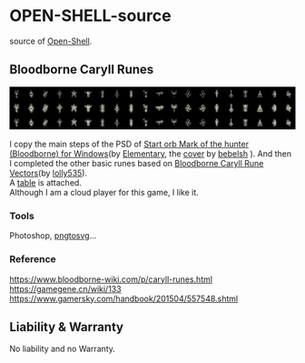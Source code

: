 # OPEN-SHELL-source

source of [Open-Shell](https://github.com/Open-Shell/Open-Shell-Menu).

## Bloodborne Caryll Runes

![](bloodborne-caryll-runes/open-shell.png)

I copy the main steps of the PSD of [Start orb Mark of the hunter (Bloodborne) for Windows](https://vsthemes.org/en/icon/startorb/857-mark-of-the-hunter-bloodborne.html)(by [Elementary](https://vsthemes.org/en/user/Elementary/), the [cover](https://www.deviantart.com/bebelsh/art/Mark-of-the-hunter-732406069) by [bebelsh](https://www.deviantart.com/bebelsh) ). And then I completed the other basic runes based on [Bloodborne Caryll Rune Vectors](https://www.deviantart.com/lolly535/art/Bloodborne-Caryll-Rune-Vectors-545838128)(by [lolly535](https://www.deviantart.com/lolly535)).  
A [table](_table/bloodborne-caryll-runes.md) is attached.  
Although I am a cloud player for this game, I like it.

### Tools

Photoshop, [pngtosvg](https://www.pngtosvg.com)…

### Reference

https://www.bloodborne-wiki.com/p/caryll-runes.html  
https://gamegene.cn/wiki/133  
https://www.gamersky.com/handbook/201504/557548.shtml


## Liability & Warranty

No liability and no Warranty.